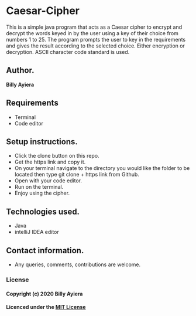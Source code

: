 # Caesar-Cipher
This is a simple java program that acts as a Caesar cipher to encrypt and decrypt the words keyed in by the user using a key of their choice from numbers 1 to 25. The program prompts the user to key in the requirements and gives the result according to the selected choice. Either encryption or decryption.
ASCII character code standard is used.

## Author.
**Billy Ayiera** 

## Requirements
- Terminal
- Code editor

## Setup instructions.
- Click the clone button on this repo.
- Get the https link and copy it.
- On your terminal navigate to the directory you would like the folder to be located then type git clone + https link from Github.
- Open with your code editor.
- Run on the terminal. 
- Enjoy using the cipher.

## Technologies used.
* Java
* intelliJ IDEA editor

## Contact information.
* Any queries, comments, contributions are welcome. 

### License

#### Copyright (c) 2020 Billy Ayiera

#### Licenced under the [MIT License](LICENSE)  
